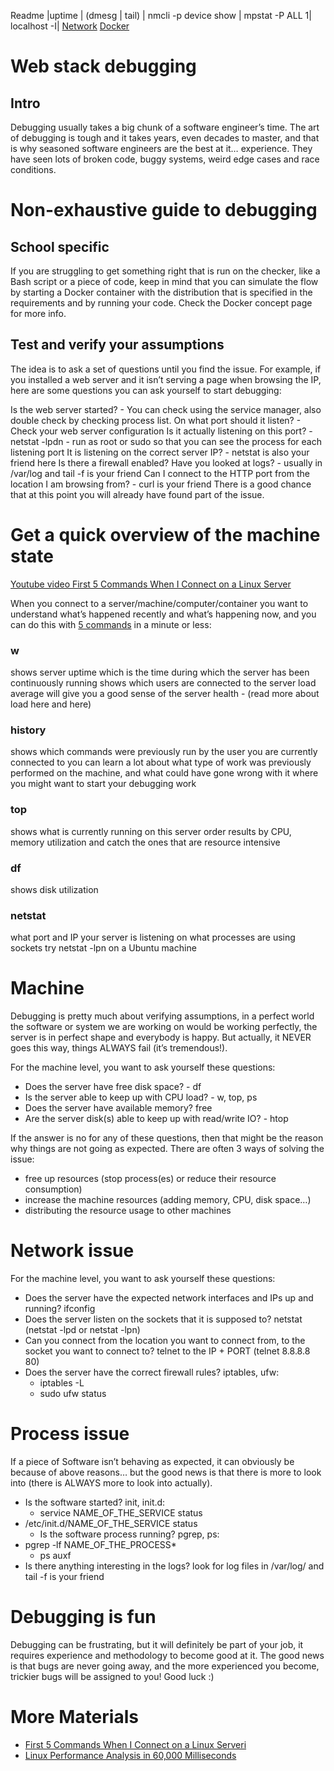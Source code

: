 Readme
|uptime | (dmesg | tail) | nmcli -p device show | mpstat -P ALL 1| localhost -I|
[Network](https://github.com/Ezra-Mallo/alx-system_engineering-devops/blob/master/0x0D-web_stack_debugging_0/Network)
[Docker](https://github.com/Ezra-Mallo/alx-system_engineering-devops/blob/master/0x0D-web_stack_debugging_0/dockers)
# Web stack debugging
## Intro
Debugging usually takes a big chunk of a software engineer’s time. The art of debugging is tough and it takes years, even decades to master, and that is why seasoned software engineers are the best at it… experience. They have seen lots of broken code, buggy systems, weird edge cases and race conditions.



# Non-exhaustive guide to debugging
## School specific
If you are struggling to get something right that is run on the checker, like a Bash script or a piece of code, keep in mind that you can simulate the flow by starting a Docker container with the distribution that is specified in the requirements and by running your code. Check the Docker concept page for more info.

## Test and verify your assumptions
The idea is to ask a set of questions until you find the issue. For example, if you installed a web server and it isn’t serving a page when browsing the IP, here are some questions you can ask yourself to start debugging:

Is the web server started? - You can check using the service manager, also double check by checking process list.
On what port should it listen? - Check your web server configuration
Is it actually listening on this port? - netstat -lpdn - run as root or sudo so that you can see the process for each listening port
It is listening on the correct server IP? - netstat is also your friend here
Is there a firewall enabled?
Have you looked at logs? - usually in /var/log and tail -f is your friend
Can I connect to the HTTP port from the location I am browsing from? - curl is your friend
There is a good chance that at this point you will already have found part of the issue.

# Get a quick overview of the machine state
[Youtube video First 5 Commands When I Connect on a Linux Server](https://intranet.alxswe.com/rltoken/qdIjs52RG3ym8Z6JnNZ6hQ)

When you connect to a server/machine/computer/container you want to understand what’s happened recently and what’s happening now, and you can do this with [5 commands](https://intranet.alxswe.com/rltoken/C7hcMJxfvZqGpaNk3J2A9g) in a minute or less:

### w
shows server uptime which is the time during which the server has been continuously running
shows which users are connected to the server
load average will give you a good sense of the server health - (read more about load here and here)

### history
shows which commands were previously run by the user you are currently connected to
you can learn a lot about what type of work was previously performed on the machine, and what could have gone wrong with it
where you might want to start your debugging work

### top
shows what is currently running on this server
order results by CPU, memory utilization and catch the ones that are resource intensive

### df
shows disk utilization

### netstat
what port and IP your server is listening on
what processes are using sockets
try netstat -lpn on a Ubuntu machine

# Machine
Debugging is pretty much about verifying assumptions, in a perfect world the software or system we are working on would be working perfectly, the server is in perfect shape and everybody is happy. But actually, it NEVER goes this way, things ALWAYS fail (it’s tremendous!).

For the machine level, you want to ask yourself these questions:

* Does the server have free disk space? - df
* Is the server able to keep up with CPU load? - w, top, ps
* Does the server have available memory? free
* Are the server disk(s) able to keep up with read/write IO? - htop

If the answer is no for any of these questions, then that might be the reason why things are not going as expected. There are often 3 ways of solving the issue:

* free up resources (stop process(es) or reduce their resource consumption)
* increase the machine resources (adding memory, CPU, disk space…)
* distributing the resource usage to other machines

# Network issue
For the machine level, you want to ask yourself these questions:

* Does the server have the expected network interfaces and IPs up and running? ifconfig
* Does the server listen on the sockets that it is supposed to? netstat (netstat -lpd or netstat -lpn)
* Can you connect from the location you want to connect from, to the socket you want to connect to? telnet to the IP + PORT (telnet 8.8.8.8 80)
* Does the server have the correct firewall rules? iptables, ufw:
    * iptables -L
    * sudo ufw status

# Process issue
If a piece of Software isn’t behaving as expected, it can obviously be because of above reasons… but the good news is that there is more to look into (there is ALWAYS more to look into actually).

* Is the software started? init, init.d:
   -  service NAME_OF_THE_SERVICE status
* /etc/init.d/NAME_OF_THE_SERVICE status
   - Is the software process running? pgrep, ps:
* pgrep -lf NAME_OF_THE_PROCESS* 
   - ps auxf
* Is there anything interesting in the logs? look for log files in /var/log/ and tail -f is your friend

# Debugging is fun
Debugging can be frustrating, but it will definitely be part of your job, it requires experience and methodology to become good at it. The good news is that bugs are never going away, and the more experienced you become, trickier bugs will be assigned to you! Good luck :)


# More Materials
* [First 5 Commands When I Connect on a Linux Serveri](https://www.linux.com/training-tutorials/first-5-commands-when-i-connect-linux-server/)
* [Linux Performance Analysis in 60,000 Milliseconds](https://netflixtechblog.com/linux-performance-analysis-in-60-000-milliseconds-accc10403c55)
